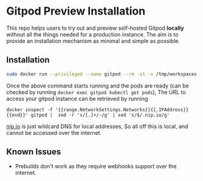# Gitpod Preview Installation

This repo helps users to try out and preview self-hosted Gitpod **locally** without all the things
needed for a production instance. The aim is to provide an installation mechanism as minimal and
simple as possible.

## Installation

```bash
sudo docker run --privileged --name gitpod --rm -it -v /tmp/workspaces:/var/gitpod/workspaces 5000-gitpodio-previewinstall-ox4ypumem4w.ws-us46.gitpod.io/gitpod-k3s:latest
```

Once the above command starts running and the pods are ready (can be checked by running `docker exec gitpod kubectl get pods`), 
The URL to access your gitpod instance can be retrieved by running

```
docker inspect -f '{{range.NetworkSettings.Networks}}{{.IPAddress}}{{end}}' gitpod |  sed -r 's/[.]+/-/g' | sed 's/$/.nip.io/g'
```

[nip.io](https://nip.io/) is just wildcard DNS for local addresses, So all off this is local, and cannot be accessed over the internet.

## Known Issues

- Prebuilds don't work as they require webhooks support over the internet.
